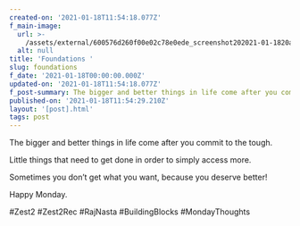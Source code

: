```yaml
---
created-on: '2021-01-18T11:54:18.077Z'
f_main-image:
  url: >-
    /assets/external/600576d260f00e02c78e0ede_screenshot202021-01-1820at2011.53.30.png
  alt: null
title: 'Foundations '
slug: foundations
f_date: '2021-01-18T00:00:00.000Z'
updated-on: '2021-01-18T11:54:18.077Z'
f_post-summary: The bigger and better things in life come after you commit to the tough.
published-on: '2021-01-18T11:54:29.210Z'
layout: '[post].html'
tags: post
---
```


The bigger and better things in life come after you commit to the tough.

Little things that need to get done in order to simply access more.

Sometimes you don’t get what you want, because you deserve better!

Happy Monday.

#Zest2 #Zest2Rec #RajNasta #BuildingBlocks #MondayThoughts

‍

